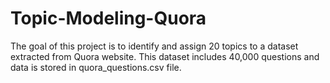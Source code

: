 # Topic-Modeling-Quora
The goal of this project is to identify and assign 20 topics to a dataset extracted from Quora website. This dataset includes 40,000 questions and data is stored in quora_questions.csv file.
